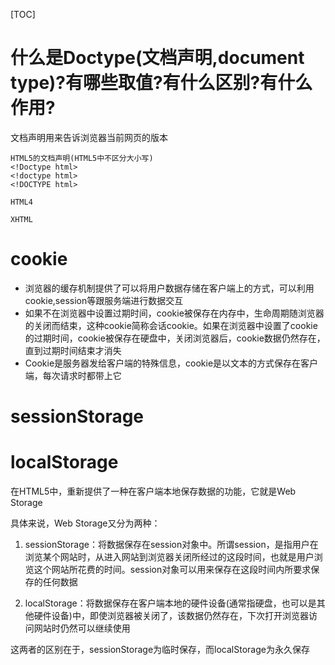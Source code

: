 [TOC]
# 什么是Doctype(文档声明,document type)?有哪些取值?有什么区别?有什么作用?
文档声明用来告诉浏览器当前网页的版本
```
HTML5的文档声明(HTML5中不区分大小写)
<!Doctype html>
<!doctype html>
<!DOCTYPE html>

HTML4

XHTML
```
# cookie
* 浏览器的缓存机制提供了可以将用户数据存储在客户端上的方式，可以利用cookie,session等跟服务端进行数据交互
* 如果不在浏览器中设置过期时间，cookie被保存在内存中，生命周期随浏览器的关闭而结束，这种cookie简称会话cookie。如果在浏览器中设置了cookie的过期时间，cookie被保存在硬盘中，关闭浏览器后，cookie数据仍然存在，直到过期时间结束才消失
*  Cookie是服务器发给客户端的特殊信息，cookie是以文本的方式保存在客户端，每次请求时都带上它
# sessionStorage
# localStorage
在HTML5中，重新提供了一种在客户端本地保存数据的功能，它就是Web Storage

具体来说，Web Storage又分为两种：

1. sessionStorage：将数据保存在session对象中。所谓session，是指用户在浏览某个网站时，从进入网站到浏览器关闭所经过的这段时间，也就是用户浏览这个网站所花费的时间。session对象可以用来保存在这段时间内所要求保存的任何数据

2. localStorage：将数据保存在客户端本地的硬件设备(通常指硬盘，也可以是其他硬件设备)中，即使浏览器被关闭了，该数据仍然存在，下次打开浏览器访问网站时仍然可以继续使用

这两者的区别在于，sessionStorage为临时保存，而localStorage为永久保存
# <script>,<script async>,<script defer>
1. <script> 标签用于定义客户端脚本，比如JavaScript,在浏览器继续解析页面之前，立即读取并执行脚本
2. <script> 元素既可包含脚本语句，也可以通过"src" 属性指向外部脚本文件
3. <script async>脚本相对于页面的其余部分异步地执行
4. <script defer>脚本将在页面完成解析时执行
# link,script标签的位置
由于js的执行流程是由上到下依次执行的，将css的link标签放置在head标签之间和js的script标签放在</body>之前可以让浏览器在加载页面的时候正常显示
# <img>标签中使用srcset属性
以逗号分隔的一个或多个字符串列表表明一系列用户代理使用的可能的图像
```
<img srcset="elva-fairy-320w.jpg 320w,
             elva-fairy-480w.jpg 480w,
             elva-fairy-800w.jpg 800w"
     sizes="(max-width: 320px) 280px,
            (max-width: 480px) 440px,
            800px"
     src="elva-fairy-800w.jpg" alt="Elva dressed as a fairy">
```
# html5有哪些常见的常用的新属性
* autocomplete属性
1. 适用标签：form，input
2. autocomplete 属性规定 form 或 input域应该拥有自动完成功能。该属性有两个值:on和off
* novalidate属性和formnovalidate属性
1. 适用标签：novalidate属性是form标签的专属属性，formnovalidate 属性是form标签的子标签的属性，并且它会覆盖 <form> 标签的 novalidate 属性，如buttom，input
2. novalidate属性规定当提交表单时不对其进行验证，
如果使用该属性，则表单不会验证表单的输入
* autofocus 属性
1. 适用标签：<input><button><textarea><keygen>
2. 属性规定在页面加载时，域自动地获得焦点
* formaction 属性
1. 适用标签：input，button
2. 规定当表单提交时处理输入控件的文件的 URL
* formtarget 属性
1. 适用标签：input，button
2. 规定表示提交表单后在哪里显示接收到响应的名称或关键词
3. blank	将浏览器反馈信息显示在新窗口（或新标签页）中
4. _parent	将浏览器反馈信息显示在父窗框组中
5. _self	将浏览器反馈信息显示在当前窗口中（默认行为）
6. _top	将浏览器反馈信息显示在顶层窗口中
* placeholder属性
1. 适用标签：input
2. 规定可描述输入字段预期值的简短的提示信息
* required属性
1. 适用标签：input，select，textarea
2. 必需在提交表单之前填写输入字段
* min、max属性
1. 适用标签：input
2. min和max规定的数值的下限和上限
* height和width属性
1. 适用标签：input
2. 规定 <input> 元素的高度和宽度
